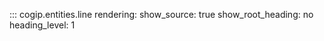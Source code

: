 ::: cogip.entities.line
    rendering:
      show_source: true
      show_root_heading: no
      heading_level: 1
